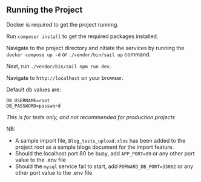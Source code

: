 
## Running the Project

Docker is required to get the project running.

Run `composer install` to get the required packages installed.

Navigate to the project directory and nitiate the services by running the `docker compose up -d` or `./vendor/bin/sail up` command.

Next, run `./vendor/bin/sail npm run dev`.

Navigate to `http://localhost` on your browser.

Default db values are:
```
DB_USERNAME=root
DB_PASSWORD=password
```

*This is for tests only, and not recommended for production projects*

NB: 
- A sample import file, `Blog_tests_upload.xlxs` has been added to the project root as a sample blogs document for the import feature.
- Should the localhost port 80 be busy, add `APP_PORT=89` or any other port value to the .env file
- Should the `mysql` service fail to start, add `FORWARD_DB_PORT=33062` or any other port value to the .env file